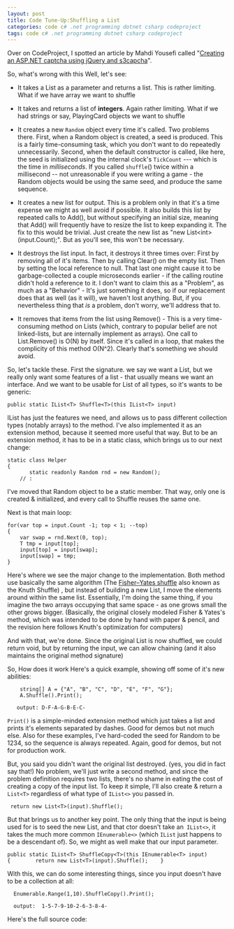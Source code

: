 ```yaml
---
layout: post
title: Code Tune-Up:Shuffling a List
categories: code c# .net programming dotnet csharp codeproject
tags: code c# .net programming dotnet csharp codeproject
---
```

Over on CodeProject, I spotted an article by Mahdi Yousefi called "[Creating an ASP.NET captcha using jQuery and s3capcha](http://www.codeproject.com/KB/validation/aspnet_capcha.aspx)".

<script src="https://gist.github.com/jamescurran/5439129.js">   </script>

So, what's wrong with this   Well, let's see:

 * It takes a List as a parameter and returns a list.  This is rather limiting.  What if we have array we want to shuffle 

 * It takes and returns a list of **integers**. Again rather limiting.  What if we had strings or say, PlayingCard objects we want to shuffle 

 * It creates a new `Random` object every time it's called.  Two problems there.  First, when a Random object is created, a seed is produced.  This is a fairly time-consuming task, which you don't want to do repeatedly unnecessarily.  Second, when the default constructor is called, like here, the seed is initialized using the internal clock's `TickCount` --- which is the time in _milliseconds_.  If you called `shuffle`() twice within a millisecond -- not unreasonable if you were writing a game - the Random objects would be using the same seed, and produce the same sequence.

 * It creates a new list for output.  This  is a problem only in that it's a time expense we might as well avoid if possible.  It also builds this list by repeated calls to Add(), but without specifying an initial size, meaning that Add() will frequently have to resize the list to keep expanding it.  The fix to this would be trivial.  Just create the new list as "new List&lt;int&gt;(input.Count);".  But as you'll see, this won't be necessary.

 * It destroys the list input.  In fact, it destroys it three times over: First by removing all of it's items.  Then by calling Clear() on the empty list.  Then by setting the local reference to null.  That last one might cause it to be garbage-collected a couple microseconds earlier - if the calling routine didn't hold a reference to it. I don't want to claim this as a "Problem", as much as a "Behavior" - It's just something it does, so if our replacement does that as well (as it will), we haven't lost anything.  But, if you nevertheless thing that _is_ a problem, don't worry, we'll address that to.

 * It removes that items from the list using Remove() - This is a very time-consuming method on Lists (which, contrary to popular belief are not linked-lists, but are internally implement as arrays).  One call to List.Remove() is O(N) by itself.  Since it's called in a loop, that makes the complicity of this method O(N^2).  Clearly that's something we should avoid.

So,  let's tackle these.  First the signature.  we say we want a List, but we really only want some features of a list - that usually means we want an interface.  And we want to be usable for List of all types, so it's wants to be generic:

    public static IList<T> Shuffle<T>(this IList<T> input)

IList has just the features we need, and allows us to pass different collection types (notably arrays) to the method.  I've also implemented it as an extension method, because it seemed more useful that way.  But to be an extension method, it has to be in a static class, which brings us to our next change:

    static class Helper
    {
           static readonly Random rnd = new Random();
        // :
        
I've moved that Random object to be a static member.  That way, only one is created &amp; initialized, and every call to Shuffle reuses the same one.

Next is that main loop:

    for(var top = input.Count -1; top < 1; --top)
    {
        var swap = rnd.Next(0, top);
        T tmp = input[top];
        input[top] = input[swap];
        input[swap] = tmp;
    }

Here's where we see the major change to the implementation. Both method use basically the same algorithm (The [Fisher–Yates shuffle](http://en.wikipedia.org/wiki/Knuth_shuffle) also known as the Knuth Shuffle) , but instead of building a new List, I move the elements around within the same list.  Essentially, I'm doing the same thing, if you imagine the two arrays occupying that same space - as one grows small the other grows bigger. (Basically, the original closely modeled Fisher & Yates's method, which was intended to be done by hand with paper & pencil, and the revision here follows Knuth's optimization for computers)

And with that, we're done.  Since the original List is now shuffled, we could return void, but by returning the input, we can allow chaining (and it also maintains the original method signature)

So, How does it work    Here's a quick example, showing off some of it's new abilities:

        string[] A = {"A", "B", "C", "D", "E", "F", "G"};
        A.Shuffle().Print();

       output: D-F-A-G-B-E-C-
       
`Print()` is a simple-minded extension method which just takes a list and prints it's elements separated by dashes.  Good for demos but not much else.  Also for these examples, I've hard-coded the seed for Random to be 1234, so the sequence is always repeated.  Again, good for demos, but not for production work.

But, you said you didn't want the original list destroyed. (yes, you did in fact say that!)  No problem, we'll just write a second method, and since the problem definition requires two lists, there's no shame in eating the cost of creating a copy of the input list.  To keep it simple, I'll also create & return a `List<T>` regardless of what type of `IList<>` you passed in. 

     return new List<T>(input).Shuffle();

But that brings us to another key point.  The only thing that the input is being used for is to seed the new List, and that ctor doesn't take an` IList<>`, it takes the much more common `IEnumerable<>` (which `IList` just happens to be a descendant of).  So, we might as well make that our input parameter.

    public static IList<T> ShuffleCopy<T>(this IEnumerable<T> input)
    {        return new List<T>(input).Shuffle();    }

With this, we can do some interesting things, since you input doesn't have to be a collection at all:

      Enumerable.Range(1,10).ShuffleCopy().Print();

      output:  1-5-7-9-10-2-6-3-8-4-
      
Here's the full source code:

<script src="https://gist.github.com/jamescurran/5439217.js">   </script>
